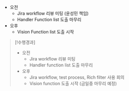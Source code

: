 - 오전
	- Jira workflow 리뷰 미팅 (윤성민 책임)
	- Handler Function list 도출 마무리
- 오후
	- Vision Function list 도출 시작

>[!수행경과]
>- 오전
>	- Jira workflow 리뷰 미팅
>	- Handler function list 도출 마무리
>- 오후
>	- Jira workflow, test process, Rich filter 사용 회의
>	- Vision function 도출 시작 (금일중 마무리 예정)
